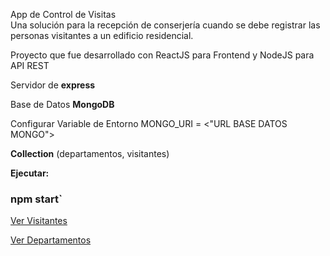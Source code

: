 App de Control de Visitas<br />
Una solución para la recepción de conserjería cuando se debe registrar las personas visitantes a un edificio residencial.

Proyecto que fue desarrollado con ReactJS para Frontend y NodeJS para API REST

Servidor de **express**

Base de Datos **MongoDB**

Configurar Variable de Entorno
MONGO_URI = <"URL BASE DATOS MONGO">

**Collection** (departamentos, visitantes)

**Ejecutar:**
### npm start`

[Ver Visitantes](https://node-control-visitas.herokuapp.com/visitante)

[Ver Departamentos](https://node-control-visitas.herokuapp.com/departamento)

